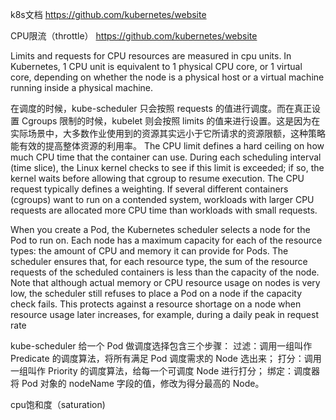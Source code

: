 k8s文档 https://github.com/kubernetes/website

CPU限流（throttle）
    https://github.com/kubernetes/website

Limits and requests for CPU resources are measured in cpu units. In Kubernetes, 1 CPU unit is equivalent to 1 physical CPU core, or 1 virtual core, depending on whether the node is a physical host or a virtual machine running inside a physical machine.

在调度的时候，kube-scheduler 只会按照 requests 的值进行调度。而在真正设置 Cgroups 限制的时候，kubelet 则会按照 limits 的值来进行设置。这是因为在实际场景中，大多数作业使用到的资源其实远小于它所请求的资源限额，这种策略能有效的提高整体资源的利用率。
The CPU limit defines a hard ceiling on how much CPU time that the container can use. During each scheduling interval (time slice), the Linux kernel checks to see if this limit is exceeded; if so, the kernel waits before allowing that cgroup to resume execution.
The CPU request typically defines a weighting. If several different containers (cgroups) want to run on a contended system, workloads with larger CPU requests are allocated more CPU time than workloads with small requests.

When you create a Pod, the Kubernetes scheduler selects a node for the Pod to run on. Each node has a maximum capacity for each of the resource types: the amount of CPU and memory it can provide for Pods. The scheduler ensures that, for each resource type, the sum of the resource requests of the scheduled containers is less than the capacity of the node. Note that although actual memory or CPU resource usage on nodes is very low, the scheduler still refuses to place a Pod on a node if the capacity check fails. This protects against a resource shortage on a node when resource usage later increases, for example, during a daily peak in request rate

kube-scheduler 给一个 Pod 做调度选择包含三个步骤：
    过滤：调用一组叫作 Predicate 的调度算法，将所有满足 Pod 调度需求的 Node 选出来；
    打分：调用一组叫作 Priority 的调度算法，给每一个可调度 Node 进行打分；
    绑定：调度器将 Pod 对象的 nodeName 字段的值，修改为得分最高的 Node。

cpu饱和度（saturation)
